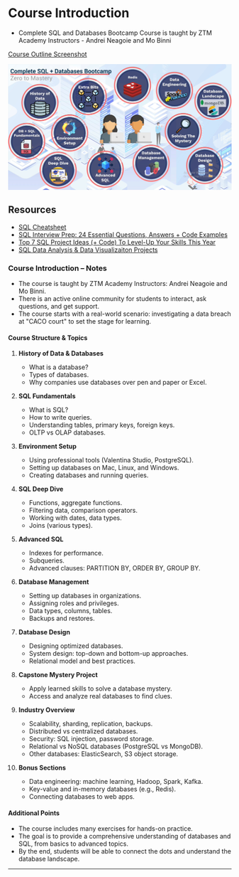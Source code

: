 # Course Introduction

- Complete SQL and Databases Bootcamp Course is taught by ZTM Academy Instructors - Andrei Neagoie and Mo Binni

[Course Outline Screenshot](./SQL%20Bootcamp%20Course%20Outline.png)

<img src="./1.1_SQL_Bootcamp_Course_Outline.png" />

## Resources

- [SQL Cheatsheet](https://zerotomastery.io/cheatsheets/sql-cheat-sheet/)
- [SQL Interview Prep: 24 Essential Questions, Answers + Code Examples](https://zerotomastery.io/blog/sql-interview-questions/)
- [Top 7 SQL Project Ideas (+ Code) To Level-Up Your Skills This Year](https://zerotomastery.io/blog/sql-project-ideas/)
- [SQL Data Analysis & Data Visualizaiton Projects](https://github.com/ptyadana/SQL-Data-Analysis-and-Visualization-Projects)

### Course Introduction – Notes

- The course is taught by ZTM Academy Instructors: Andrei Neagoie and Mo Binni.
- There is an active online community for students to interact, ask questions, and get support.
- The course starts with a real-world scenario: investigating a data breach at "CACO court" to set the stage for learning.

#### Course Structure & Topics

1. **History of Data & Databases**
   - What is a database?
   - Types of databases.
   - Why companies use databases over pen and paper or Excel.

2. **SQL Fundamentals**
   - What is SQL?
   - How to write queries.
   - Understanding tables, primary keys, foreign keys.
   - OLTP vs OLAP databases.

3. **Environment Setup**
   - Using professional tools (Valentina Studio, PostgreSQL).
   - Setting up databases on Mac, Linux, and Windows.
   - Creating databases and running queries.

4. **SQL Deep Dive**
   - Functions, aggregate functions.
   - Filtering data, comparison operators.
   - Working with dates, data types.
   - Joins (various types).

5. **Advanced SQL**
   - Indexes for performance.
   - Subqueries.
   - Advanced clauses: PARTITION BY, ORDER BY, GROUP BY.

6. **Database Management**
   - Setting up databases in organizations.
   - Assigning roles and privileges.
   - Data types, columns, tables.
   - Backups and restores.

7. **Database Design**
   - Designing optimized databases.
   - System design: top-down and bottom-up approaches.
   - Relational model and best practices.

8. **Capstone Mystery Project**
   - Apply learned skills to solve a database mystery.
   - Access and analyze real databases to find clues.

9. **Industry Overview**
   - Scalability, sharding, replication, backups.
   - Distributed vs centralized databases.
   - Security: SQL injection, password storage.
   - Relational vs NoSQL databases (PostgreSQL vs MongoDB).
   - Other databases: ElasticSearch, S3 object storage.

10. **Bonus Sections**
    - Data engineering: machine learning, Hadoop, Spark, Kafka.
    - Key-value and in-memory databases (e.g., Redis).
    - Connecting databases to web apps.

#### Additional Points

- The course includes many exercises for hands-on practice.
- The goal is to provide a comprehensive understanding of databases and SQL, from basics to advanced topics.
- By the end, students will be able to connect the dots and understand the database landscape.

---
